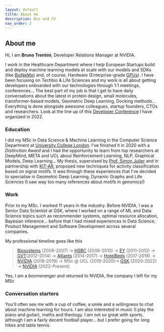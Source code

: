 ```yaml
---
layout: default
title: About me
description: Bio and CV
nav_order: 2
---
```


## About me
Hi, I am **Bruno Trentini**, Developer Relations Manager at NVIDIA. 

I work in the Healthcare Department where I help European Startups build and deploy machine learning models at scale with our models and SDKs (like [BioNeMo](https://www.youtube.com/watch?v=GNL1z7hnj4w)) and, of course, Hardware (Enterprise-grade [GPUs](https://www.nvidia.com/en-gb/data-center/)). I have been focusing on Techbio & Life Sciences and my work is all about getting developers onboarded with our technologies through 1:1 meetings, conferences... The best part of my job is that I get to have daily conversations about the latest in protein design, small molecules, transformer-based models, Geometric Deep Learning, Docking methods... Everything is done alongside awesome colleagues, startup founders, CTOs and researchers. Look at the line up of this [Developer Conference](https://www.nvidia.com/en-gb/events/healthcare-dev-ai-summit/) I have organized in 2022.

### Education
I did my MSc in Data Science & Machine Learning in the Computer Science Department at [University College London](www.ucl.ac.uk). I've finished it in 2020 with a *Distinction Award* and I had the opportunity to learn from top researchers at DeepMind, META and UCL about Reinforcement Learning, NLP, Graphical Models, Deep Learning... My thesis, supervised by [Prof. Simon Julier](https://scholar.google.co.uk/citations?user=BHUj3DkAAAAJ&hl=en) and in partnership with [KIT-AR](https://kit-ar.com/), proposed new techniques for activity classification based on signal motifs. It was through these experiences that I've decided to specialise in Geometric Deep Learning, Dynamic Graphs and Life Sciences (I saw way too many references about motifs in genomics!)

### Work 
Prior to my MSc. I worked 11 years in the industry. Before NVIDIA, I was a Senior Data Scientist at GSK, where I worked on a range of ML and Data Science topics such as recommender systems, optimal resource allocation, Bayesian inference... before that I had mixed experiences in Data Science, Product Management and Software Development across several companies.

My professional timeline goes like this  
> [Biosystems](https://www.biosystems.com.br/) (2006-2007) -> [HSBC](https://www.hsbc.co.uk/) (2008-2010) -> [EY](https://www.ey.com/en_gl) (2011-2012) -> [GVT](https://www.telefonica.com/en/communication-room/telefonica-closes-the-acquisition-of-gvt-and-becomes-the-leading-brazilian-integrated-operator/)(2012-2014) -> [Alliants](www.alliants.com) (2014-2017) -> [HotelBeds](https://www.hotelbeds.com/home) (2017-2018) -> [NVIDIA](www.nvidia.com) (2018-2019) -> MSc @ UCL (2019-2020)-> [GSK](www.gsk.com) (2020-2022) -> [NVIDIA](www.nvidia.com) (2022-Present)

Yes, I am a _boomeranger_ and returned to NVIDIA, the company I left for my MSc

### Conversation starters
You'll often see me with a cup of coffee, a smile and a willingness to chat about machine learning for hours. I am also interested in music (I play the piano and guitar), maths and theology. I am not so great with sports, although I am a fairly decent football player... but I prefer going for long hikes and table tennis.   